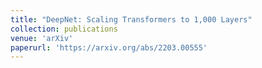 ```yaml
---
title: "DeepNet: Scaling Transformers to 1,000 Layers"
collection: publications
venue: 'arXiv'
paperurl: 'https://arxiv.org/abs/2203.00555'
---
```

